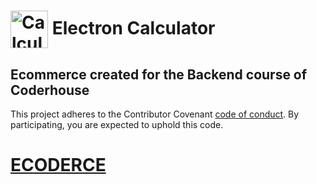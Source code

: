 # <img src="https://cloud.githubusercontent.com/assets/378023/15172388/b2b81950-1790-11e6-9a7c-ccc39912bb3a.png" width="60px" align="center" alt="Calculator Electron"> Electron Calculator

Ecommerce created for the Backend course of Coderhouse
---

This project adheres to the Contributor Covenant [code of conduct](CODE_OF_CONDUCT.md).
By participating, you are expected to uphold this code.

# [ECODERCE](https://ecoderce.herokuapp.com/)